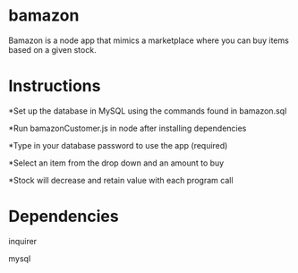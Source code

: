 # bamazon
Bamazon is a node app that mimics a marketplace where you can buy items based on a given stock.

# Instructions
*Set up the database in MySQL using the commands found in bamazon.sql

*Run bamazonCustomer.js in node after installing dependencies

*Type in your database password to use the app (required)

*Select an item from the drop down and an amount to buy

*Stock will decrease and retain value with each program call

# Dependencies
inquirer

mysql